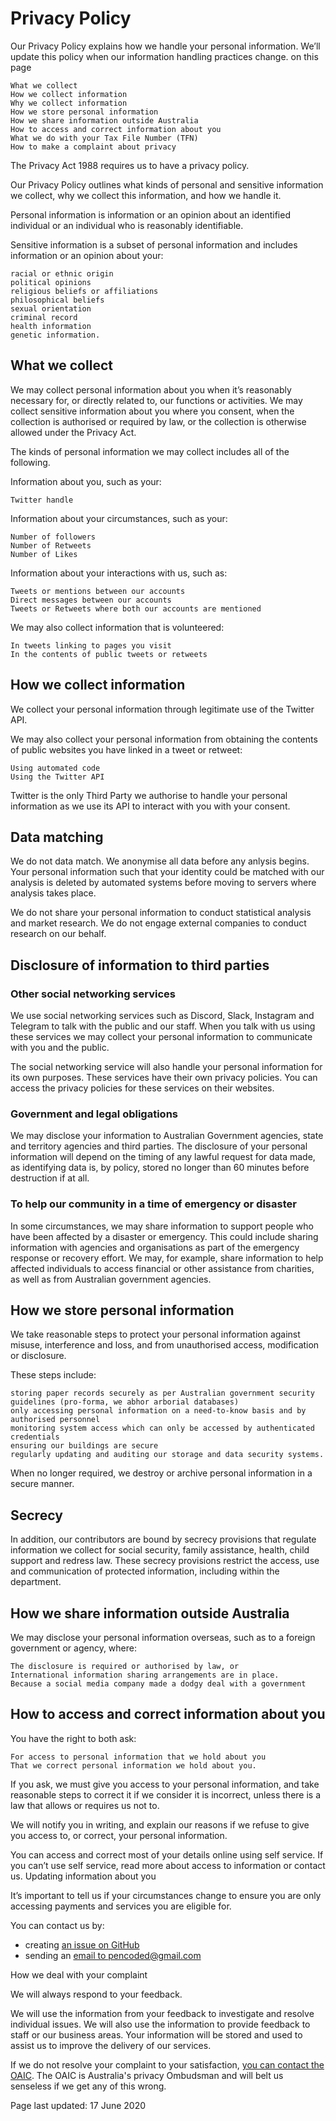 
# Privacy Policy

Our Privacy Policy explains how we handle your personal information. We’ll update this policy when our information handling practices change.
on this page

    What we collect
    How we collect information
    Why we collect information
    How we store personal information
    How we share information outside Australia
    How to access and correct information about you
    What we do with your Tax File Number (TFN)
    How to make a complaint about privacy

The Privacy Act 1988 requires us to have a privacy policy.

Our Privacy Policy outlines what kinds of personal and sensitive information we collect, why we collect this information, and how we handle it.

Personal information is information or an opinion about an identified individual or an individual who is reasonably identifiable.

Sensitive information is a subset of personal information and includes information or an opinion about your:

    racial or ethnic origin
    political opinions
    religious beliefs or affiliations
    philosophical beliefs
    sexual orientation
    criminal record
    health information
    genetic information.

## What we collect

We may collect personal information about you when it’s reasonably necessary for, or directly related to, our functions or activities. We may collect sensitive information about you where you consent, when the collection is authorised or required by law, or the collection is otherwise allowed under the Privacy Act.

The kinds of personal information we may collect includes all of the following.

Information about you, such as your:

    Twitter handle

Information about your circumstances, such as your:

    Number of followers
    Number of Retweets
    Number of Likes

Information about your interactions with us, such as:

    Tweets or mentions between our accounts
    Direct messages between our accounts
    Tweets or Retweets where both our accounts are mentioned

We may also collect information that is volunteered:

    In tweets linking to pages you visit
    In the contents of public tweets or retweets

## How we collect information

We collect your personal information through legitimate use of the Twitter API.

We may also collect your personal information from obtaining the contents of public websites you have linked in a tweet or retweet:

    Using automated code
    Using the Twitter API

Twitter is the only Third Party we authorise to handle your personal information as we use its API to interact with you with your consent.

## Data matching

We do not data match. We anonymise all data before any anlysis begins. Your personal information such that your identity could be matched with our analysis is deleted by automated systems before moving to servers where analysis takes place.

We do not share your personal information to conduct statistical analysis and market research. We do not engage external companies to conduct research on our behalf.

## Disclosure of information to third parties

### Other social networking services

We use social networking services such as Discord, Slack, Instagram and Telegram to talk with the public and our staff. When you talk with us using these services we may collect your personal information to communicate with you and the public.

The social networking service will also handle your personal information for its own purposes. These services have their own privacy policies. You can access the privacy policies for these services on their websites.

### Government and legal obligations

We may disclose your information to Australian Government agencies, state and territory agencies and third parties. The disclosure of your personal information will depend on the timing of any lawful request for data made, as identifying data is, by policy, stored no longer than 60 minutes before destruction if at all.

### To help our community in a time of emergency or disaster

In some circumstances, we may share information to support people who have been affected by a disaster or emergency. This could include sharing information with agencies and organisations as part of the emergency response or recovery effort. We may, for example, share information to help affected individuals to access financial or other assistance from charities, as well as from Australian government agencies.

## How we store personal information

We take reasonable steps to protect your personal information against misuse, interference and loss, and from unauthorised access, modification or disclosure.

These steps include:

    storing paper records securely as per Australian government security guidelines (pro-forma, we abhor arborial databases)
    only accessing personal information on a need-to-know basis and by authorised personnel
    monitoring system access which can only be accessed by authenticated credentials
    ensuring our buildings are secure
    regularly updating and auditing our storage and data security systems.

When no longer required, we destroy or archive personal information in a secure manner.

## Secrecy

In addition, our contributors are bound by secrecy provisions that regulate information we collect for social security, family assistance, health, child support and redress law. These secrecy provisions restrict the access, use and communication of protected information, including within the department.

## How we share information outside Australia

We may disclose your personal information overseas, such as to a foreign government or agency, where:

    The disclosure is required or authorised by law, or
    International information sharing arrangements are in place.
    Because a social media company made a dodgy deal with a government

## How to access and correct information about you

You have the right to both ask:

    For access to personal information that we hold about you
    That we correct personal information we hold about you.

If you ask, we must give you access to your personal information, and take reasonable steps to correct it if we consider it is incorrect, unless there is a law that allows or requires us not to.

We will notify you in writing, and explain our reasons if we refuse to give you access to, or correct, your personal information.

You can access and correct most of your details online using self service. If you can’t use self service, read more about access to information or contact us.
Updating information about you

It’s important to tell us if your circumstances change to ensure you are only accessing payments and services you are eligible for.

You can contact us by:

- creating [an issue on GitHub](https://github.com/KGBicheno/KGB_AFIRM/issues/new/choose)
- sending an [email to pencoded@gmail.com](mailto:pencoded@gmail.com?subject=AFIRM_privacy_issue)

How we deal with your complaint

We will always respond to your feedback.

We will use the information from your feedback to investigate and resolve individual issues. We will also use the information to provide feedback to staff or our business areas. Your information will be stored and used to assist us to improve the delivery of our services.

If we do not resolve your complaint to your satisfaction, [you can contact the OAIC](https://www.oaic.gov.au/). The OAIC is Australia's privacy Ombudsman and will belt us senseless if we get any of this wrong.

Page last updated: 17 June 2020
